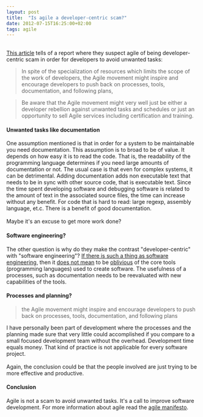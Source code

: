 ```yaml
---
layout: post
title:  "Is agile a developer-centric scam?"
date: 2012-07-15T16:25:00+02:00
tags: agile
---
```


<br><span style="background-color: white;"><a href="http://adtmag.com/articles/2012/07/13/report-says-agile-a-scam.aspx">This article</a> tells of a report where they suspect agile of being developer-centric scam in order for developers to avoid unwanted tasks:</span><br><blockquote class="tr_bq">
In spite of the specialization of resources which limits the scope of the work of developers, the Agile movement might inspire and encourage developers to push back on processes, tools, documentation, and following plans,</blockquote>
<blockquote class="tr_bq">
Be aware that the Agile movement might very well just be either a developer rebellion against unwanted tasks and schedules or just an opportunity to sell Agile services including certification and training.</blockquote>
<h4>
Unwanted tasks like documentation</h4>
One assumption mentioned is that in order for a system to be maintainable you need documentation. This assumption is to broad to be of value. It depends on how easy it is to read the code. That is, the readability of the programming language determines if you need large amounts of documentation or not. The usual case is that even for complex systems, it can be detrimental. Adding documentation adds non executable text that needs to be in sync with other source code, that is executable text. Since the time spent developing software and debugging software is related to the amount of text in the associated source files, the time can increase without any benefit. For code that is hard to read: large regexp, assembly language, et.c. There is a benefit of good documentation.<br><br>
Maybe it's an excuse to get more work done?<br><h4>
Software engineering?</h4>
The other question is why do they make the contrast "developer-centric" with "software engineering"? <a href="http://www.cs.usfca.edu/~parrt/doc/software-not-engineering.html">If there is such a thing as software engineering</a>, then it <u>does not mean</u> to be <u>oblivious</u> of the core tools (programming languages) used to create software. The usefulness of a processes, such as documentation needs to be reevaluated with new capabilities of the tools.<br><h4>
Processes and planning?</h4>
<blockquote class="tr_bq">
the Agile movement might inspire and encourage developers to push back on processes, tools, documentation, and following plans
</blockquote>
I have personally been part of development where the processes and the planning made sure that very little could accomplished if you compare to a small focused development team without the overhead. Development time equals money. That kind of practice is not applicable for every software project.<br><br>
Again, the conclusion could be that the people involved are just trying to be more effective and productive.<br><h4>
Conclusion</h4>
<div>
Agile is not a scam to avoid unwanted tasks. It's a call to improve software development. <span style="background-color: white;">For more information about agile read the </span><a href="http://agilemanifesto.org/" style="background-color: white;">agile manifesto</a><span style="background-color: white;">. </span>
</div>
<div style="clear: both;"></div>